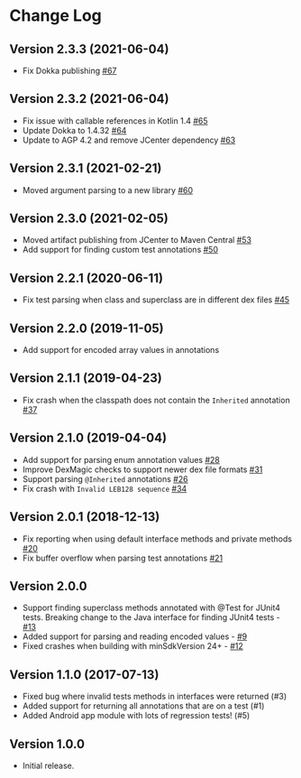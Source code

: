 # Change Log

## Version 2.3.3 (2021-06-04)
- Fix Dokka publishing [#67](https://github.com/linkedin/dex-test-parser/pull/67)

## Version 2.3.2 (2021-06-04)
- Fix issue with callable references in Kotlin 1.4 [#65](https://github.com/linkedin/dex-test-parser/pull/64)
- Update Dokka to 1.4.32 [#64](https://github.com/linkedin/dex-test-parser/pull/64)
- Update to AGP 4.2 and remove JCenter dependency [#63](https://github.com/linkedin/dex-test-parser/pull/63)

## Version 2.3.1 (2021-02-21)

- Moved argument parsing to a new library [#60](https://github.com/linkedin/dex-test-parser/pull/60)

## Version 2.3.0 (2021-02-05)

- Moved artifact publishing from JCenter to Maven Central [#53](https://github.com/linkedin/dex-test-parser/pull/53)
- Add support for finding custom test annotations [#50](https://github.com/linkedin/dex-test-parser/pull/50)

## Version 2.2.1 (2020-06-11)

- Fix test parsing when class and superclass are in different dex files [#45](https://github.com/linkedin/dex-test-parser/issues/45)

## Version 2.2.0 (2019-11-05)

- Add support for encoded array values in annotations

## Version 2.1.1 (2019-04-23)

- Fix crash when the classpath does not contain the `Inherited` annotation [#37](https://github.com/linkedin/dex-test-parser/issues/37)

## Version 2.1.0 (2019-04-04)

- Add support for parsing enum annotation values [#28](https://github.com/linkedin/dex-test-parser/pull/28)
- Improve DexMagic checks to support newer dex file formats [#31](https://github.com/linkedin/dex-test-parser/issues/31)
- Support parsing `@Inherited` annotations [#26](https://github.com/linkedin/dex-test-parser/issues/26)
- Fix crash with `Invalid LEB128 sequence` [#34](https://github.com/linkedin/dex-test-parser/issues/34)

## Version 2.0.1 (2018-12-13)

- Fix reporting when using default interface methods and private methods [#20](https://github.com/linkedin/dex-test-parser/issues/20)
- Fix buffer overflow when parsing test annotations [#21](https://github.com/linkedin/dex-test-parser/issues/21)

## Version 2.0.0

- Support finding superclass methods annotated with @Test for JUnit4 tests. Breaking change
to the Java interface for finding JUnit4 tests - [#13](https://github.com/linkedin/dex-test-parser/issues/13)
- Added support for parsing and reading encoded values - [#9](https://github.com/linkedin/dex-test-parser/issues/9)
- Fixed crashes when building with minSdkVersion 24+ - [#12](https://github.com/linkedin/dex-test-parser/issues/12)


## Version 1.1.0 (2017-07-13)

- Fixed bug where invalid tests methods in interfaces were returned (#3)
- Added support for returning all annotations that are on a test (#1)
- Added Android app module with lots of regression tests! (#5)

## Version 1.0.0

- Initial release.
